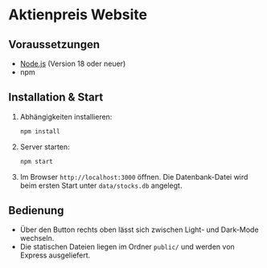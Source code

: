 # Aktienpreis Website

## Voraussetzungen
- [Node.js](https://nodejs.org/) (Version 18 oder neuer)
- npm

## Installation & Start
1. Abhängigkeiten installieren:
   ```bash
   npm install
   ```
2. Server starten:
   ```bash
   npm start
   ```
3. Im Browser `http://localhost:3000` öffnen. Die Datenbank-Datei wird beim
   ersten Start unter `data/stocks.db` angelegt.

## Bedienung
- Über den Button rechts oben lässt sich zwischen Light- und Dark-Mode wechseln.
- Die statischen Dateien liegen im Ordner `public/` und werden von Express
  ausgeliefert.